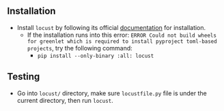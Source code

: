 ## Installation
- Install `locust` by following its official [documentation](https://locust.io/#install) for installation.
    - If the installation runs into this error: `ERROR Could not build wheels for greenlet which is required to install pyproject toml-based projects`, try the following command:
      - `pip install --only-binary :all: locust`
## Testing
- Go into `locust/` directory, make sure `locustfile.py` file is under the current directory, then run `locust`.